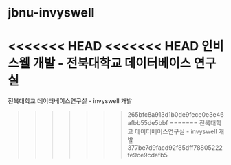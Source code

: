 # jbnu-invyswell
<<<<<<< HEAD
<<<<<<< HEAD
인비스웰 개발 - 전북대학교 데이터베이스 연구실
=======
전북대학교 데이터베이스연구실 - invyswell 개발
>>>>>>> 265bfc8a913d1b0de9fece0e3e46afbb55de5bbf
=======
전북대학교 데이터베이스연구실 - invyswell 개발
>>>>>>> 377be7d9facd92f85dff78805222fe9ce9cdafb5
